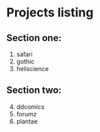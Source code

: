 # Projects listing
## Section one:
1. safari
2. gothic
3. heliscience
## Section two:
4. ddcomics
5. forumz
6. plantae